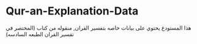 # Qur-an-Explanation-Data
هذا المستودع يحتوي على بيانات خاصه بتفسير القران, منقوله من كتاب (المختصر في تقسير القران الطبعه السادسه)

